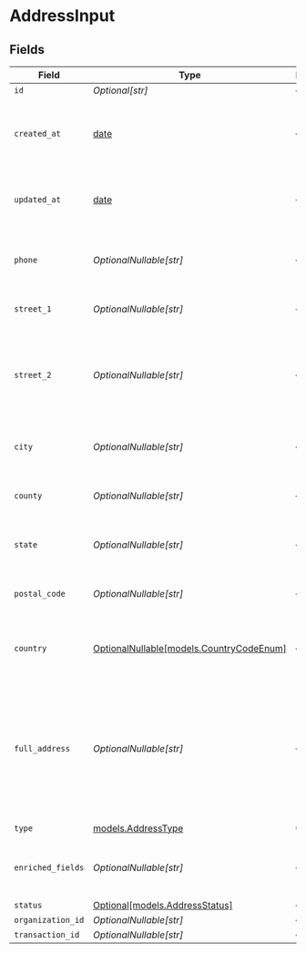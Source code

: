 # AddressInput


## Fields

| Field                                                                                              | Type                                                                                               | Required                                                                                           | Description                                                                                        |
| -------------------------------------------------------------------------------------------------- | -------------------------------------------------------------------------------------------------- | -------------------------------------------------------------------------------------------------- | -------------------------------------------------------------------------------------------------- |
| `id`                                                                                               | *Optional[str]*                                                                                    | :heavy_minus_sign:                                                                                 | N/A                                                                                                |
| `created_at`                                                                                       | [date](https://docs.python.org/3/library/datetime.html#date-objects)                               | :heavy_minus_sign:                                                                                 | Timestamp when transaction was created in Kintsugi.                                                |
| `updated_at`                                                                                       | [date](https://docs.python.org/3/library/datetime.html#date-objects)                               | :heavy_minus_sign:                                                                                 | Timestamp when transaction was last updated.                                                       |
| `phone`                                                                                            | *OptionalNullable[str]*                                                                            | :heavy_minus_sign:                                                                                 | Phone number associated with the address.                                                          |
| `street_1`                                                                                         | *OptionalNullable[str]*                                                                            | :heavy_minus_sign:                                                                                 | Primary street address.                                                                            |
| `street_2`                                                                                         | *OptionalNullable[str]*                                                                            | :heavy_minus_sign:                                                                                 | Additional street address details, such as an apartment or suite number.                           |
| `city`                                                                                             | *OptionalNullable[str]*                                                                            | :heavy_minus_sign:                                                                                 | City where the customer resides.                                                                   |
| `county`                                                                                           | *OptionalNullable[str]*                                                                            | :heavy_minus_sign:                                                                                 | County or district of the customer.                                                                |
| `state`                                                                                            | *OptionalNullable[str]*                                                                            | :heavy_minus_sign:                                                                                 | State or province of the customer.                                                                 |
| `postal_code`                                                                                      | *OptionalNullable[str]*                                                                            | :heavy_minus_sign:                                                                                 | ZIP or Postal code of the customer.                                                                |
| `country`                                                                                          | [OptionalNullable[models.CountryCodeEnum]](../models/countrycodeenum.md)                           | :heavy_minus_sign:                                                                                 | Country code in ISO 3166-1 alpha-2 format                                                          |
| `full_address`                                                                                     | *OptionalNullable[str]*                                                                            | :heavy_minus_sign:                                                                                 | Complete address string of the customer, which can be used as an alternative to individual fields. |
| `type`                                                                                             | [models.AddressType](../models/addresstype.md)                                                     | :heavy_check_mark:                                                                                 | N/A                                                                                                |
| `enriched_fields`                                                                                  | *OptionalNullable[str]*                                                                            | :heavy_minus_sign:                                                                                 | Optional additional enriched data for the address.                                                 |
| `status`                                                                                           | [Optional[models.AddressStatus]](../models/addressstatus.md)                                       | :heavy_minus_sign:                                                                                 | N/A                                                                                                |
| `organization_id`                                                                                  | *OptionalNullable[str]*                                                                            | :heavy_minus_sign:                                                                                 | N/A                                                                                                |
| `transaction_id`                                                                                   | *OptionalNullable[str]*                                                                            | :heavy_minus_sign:                                                                                 | N/A                                                                                                |